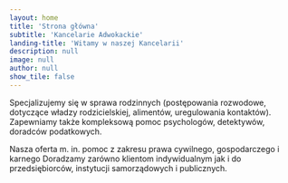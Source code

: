```yaml
---
layout: home
title: 'Strona główna'
subtitle: 'Kancelarie Adwokackie'
landing-title: 'Witamy w naszej Kancelarii'
description: null
image: null
author: null
show_tile: false
---
```

Specjalizujemy się w sprawa rodzinnych (postępowania rozwodowe, dotyczące władzy rodzicielskiej, alimentów, uregulowania kontaktów). Zapewniamy także kompleksową pomoc psychologów, detektywów, doradców podatkowych.

Nasza oferta m. in. pomoc z zakresu prawa cywilnego, gospodarczego i karnego Doradzamy zarówno klientom indywidualnym jak i do przedsiębiorców, instytucji samorządowych i publicznych. 
